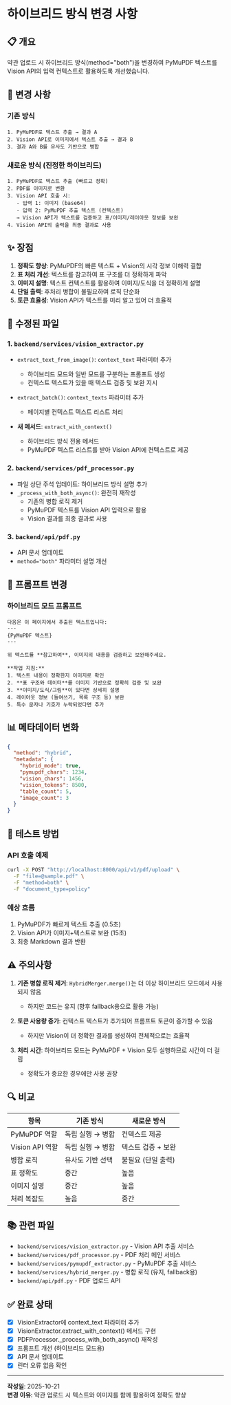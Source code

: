 # 하이브리드 방식 변경 사항

## 📋 개요

약관 업로드 시 하이브리드 방식(method="both")을 변경하여 PyMuPDF 텍스트를 Vision API의 입력 컨텍스트로 활용하도록 개선했습니다.

## 🔄 변경 사항

### **기존 방식**
```
1. PyMuPDF로 텍스트 추출 → 결과 A
2. Vision API로 이미지에서 텍스트 추출 → 결과 B
3. 결과 A와 B를 유사도 기반으로 병합
```

### **새로운 방식 (진정한 하이브리드)**
```
1. PyMuPDF로 텍스트 추출 (빠르고 정확)
2. PDF를 이미지로 변환
3. Vision API 호출 시:
   - 입력 1: 이미지 (base64)
   - 입력 2: PyMuPDF 추출 텍스트 (컨텍스트)
   → Vision API가 텍스트를 검증하고 표/이미지/레이아웃 정보를 보완
4. Vision API의 출력을 최종 결과로 사용
```

## ✨ 장점

1. **정확도 향상**: PyMuPDF의 빠른 텍스트 + Vision의 시각 정보 이해력 결합
2. **표 처리 개선**: 텍스트를 참고하여 표 구조를 더 정확하게 파악
3. **이미지 설명**: 텍스트 컨텍스트를 활용하여 이미지/도식을 더 정확하게 설명
4. **단일 출력**: 후처리 병합이 불필요하여 로직 단순화
5. **토큰 효율성**: Vision API가 텍스트를 미리 알고 있어 더 효율적

## 📝 수정된 파일

### 1. `backend/services/vision_extractor.py`
- `extract_text_from_image()`: `context_text` 파라미터 추가
  - 하이브리드 모드와 일반 모드를 구분하는 프롬프트 생성
  - 컨텍스트 텍스트가 있을 때 텍스트 검증 및 보완 지시
  
- `extract_batch()`: `context_texts` 파라미터 추가
  - 페이지별 컨텍스트 텍스트 리스트 처리
  
- **새 메서드**: `extract_with_context()`
  - 하이브리드 방식 전용 메서드
  - PyMuPDF 텍스트 리스트를 받아 Vision API에 컨텍스트로 제공

### 2. `backend/services/pdf_processor.py`
- 파일 상단 주석 업데이트: 하이브리드 방식 설명 추가
- `_process_with_both_async()`: 완전히 재작성
  - 기존의 병합 로직 제거
  - PyMuPDF 텍스트를 Vision API 입력으로 활용
  - Vision 결과를 최종 결과로 사용

### 3. `backend/api/pdf.py`
- API 문서 업데이트
- `method="both"` 파라미터 설명 개선

## 🎯 프롬프트 변경

### 하이브리드 모드 프롬프트
```
다음은 이 페이지에서 추출된 텍스트입니다:
---
{PyMuPDF 텍스트}
---

위 텍스트를 **참고하여**, 이미지의 내용을 검증하고 보완해주세요.

**작업 지침:**
1. 텍스트 내용이 정확한지 이미지로 확인
2. **표 구조와 데이터**를 이미지 기반으로 정확히 검증 및 보완
3. **이미지/도식/그림**이 있다면 상세히 설명
4. 레이아웃 정보 (들여쓰기, 목록 구조 등) 보완
5. 특수 문자나 기호가 누락되었다면 추가
```

## 📊 메타데이터 변화

```json
{
  "method": "hybrid",
  "metadata": {
    "hybrid_mode": true,
    "pymupdf_chars": 1234,
    "vision_chars": 1456,
    "vision_tokens": 8500,
    "table_count": 5,
    "image_count": 3
  }
}
```

## 🧪 테스트 방법

### API 호출 예제
```bash
curl -X POST "http://localhost:8000/api/v1/pdf/upload" \
  -F "file=@sample.pdf" \
  -F "method=both" \
  -F "document_type=policy"
```

### 예상 흐름
1. PyMuPDF가 빠르게 텍스트 추출 (0.5초)
2. Vision API가 이미지+텍스트로 보완 (15초)
3. 최종 Markdown 결과 반환

## ⚠️ 주의사항

1. **기존 병합 로직 제거**: `HybridMerger.merge()`는 더 이상 하이브리드 모드에서 사용되지 않음
   - 하지만 코드는 유지 (향후 fallback용으로 활용 가능)
   
2. **토큰 사용량 증가**: 컨텍스트 텍스트가 추가되어 프롬프트 토큰이 증가할 수 있음
   - 하지만 Vision이 더 정확한 결과를 생성하여 전체적으로는 효율적
   
3. **처리 시간**: 하이브리드 모드는 PyMuPDF + Vision 모두 실행하므로 시간이 더 걸림
   - 정확도가 중요한 경우에만 사용 권장

## 🔍 비교

| 항목 | 기존 방식 | 새로운 방식 |
|------|----------|------------|
| PyMuPDF 역할 | 독립 실행 → 병합 | 컨텍스트 제공 |
| Vision API 역할 | 독립 실행 → 병합 | 텍스트 검증 + 보완 |
| 병합 로직 | 유사도 기반 선택 | 불필요 (단일 출력) |
| 표 정확도 | 중간 | 높음 |
| 이미지 설명 | 중간 | 높음 |
| 처리 복잡도 | 높음 | 중간 |

## 📚 관련 파일

- `backend/services/vision_extractor.py` - Vision API 추출 서비스
- `backend/services/pdf_processor.py` - PDF 처리 메인 서비스
- `backend/services/pymupdf_extractor.py` - PyMuPDF 추출 서비스
- `backend/services/hybrid_merger.py` - 병합 로직 (유지, fallback용)
- `backend/api/pdf.py` - PDF 업로드 API

## ✅ 완료 상태

- [x] VisionExtractor에 context_text 파라미터 추가
- [x] VisionExtractor.extract_with_context() 메서드 구현
- [x] PDFProcessor._process_with_both_async() 재작성
- [x] 프롬프트 개선 (하이브리드 모드용)
- [x] API 문서 업데이트
- [x] 린터 오류 없음 확인

---

**작성일**: 2025-10-21  
**변경 이유**: 약관 업로드 시 텍스트와 이미지를 함께 활용하여 정확도 향상

